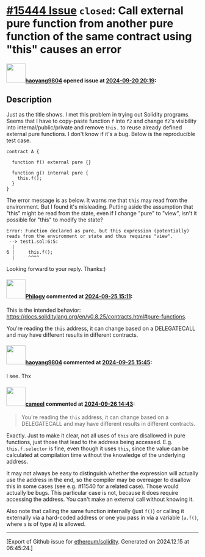 # [\#15444 Issue](https://github.com/ethereum/solidity/issues/15444) `closed`: Call external pure function from another pure function of the same contract using "this" causes an error

#### <img src="https://avatars.githubusercontent.com/u/34816323?u=30559e19824fd038b33dc4b466b8a5600cee5b15&v=4" width="50">[haoyang9804](https://github.com/haoyang9804) opened issue at [2024-09-20 20:19](https://github.com/ethereum/solidity/issues/15444):

<!--## Prerequisites

- First, many thanks for taking part in the community. We really appreciate that.
- We realize there is a lot of information requested here. We ask only that you do your best to provide as much information as possible so we can better help you.
- Support questions are better asked in one of the following locations:
    - [Solidity chat](https://gitter.im/ethereum/solidity)
    - [Stack Overflow](https://ethereum.stackexchange.com/)
- Ensure the issue isn't already reported.
- The issue should be reproducible with the latest solidity version; however, this isn't a hard requirement and being reproducible with an older version is sufficient.

*Delete the above section and the instructions in the sections below before submitting*
-->

## Description

Just as the title shows. I met this problem in trying out Solidity programs. Seems that I have to copy-paste function `f` into `f2` and change `f2`'s visibility into internal/public/private and remove `this.` to reuse already defined external pure functions. I don't know if it's a bug.
Below is the reproducible test case.
```solidity
contract A {

  function f() external pure {}

  function g() internal pure {
    this.f();
  }
}
```

The error message is as below. It warns me that `this` may read from the environment. But I found it's misleading. Putting aside the assumption that "this" might be read from the state, even if I change "pure" to "view", isn't it possible for "this" to modify the state?
```
Error: Function declared as pure, but this expression (potentially) reads from the environment or state and thus requires "view".
 --> test1.sol:6:5:
  |
6 |     this.f();
  |     ^^^^

```
Looking forward to your reply. Thanks:)



#### <img src="https://avatars.githubusercontent.com/u/21957732?u=e694931df56289ece547ef9325ea168822127edb&v=4" width="50">[Philogy](https://github.com/Philogy) commented at [2024-09-25 15:11](https://github.com/ethereum/solidity/issues/15444#issuecomment-2374376207):

This is the intended behavior: https://docs.soliditylang.org/en/v0.8.25/contracts.html#pure-functions.

You're reading the `this` address, it can change based on a DELEGATECALL and may have different results in different contracts.

#### <img src="https://avatars.githubusercontent.com/u/34816323?u=30559e19824fd038b33dc4b466b8a5600cee5b15&v=4" width="50">[haoyang9804](https://github.com/haoyang9804) commented at [2024-09-25 15:45](https://github.com/ethereum/solidity/issues/15444#issuecomment-2374462826):

I see. Thx

#### <img src="https://avatars.githubusercontent.com/u/137030?v=4" width="50">[cameel](https://github.com/cameel) commented at [2024-09-26 14:43](https://github.com/ethereum/solidity/issues/15444#issuecomment-2377176045):

> You're reading the `this` address, it can change based on a DELEGATECALL and may have different results in different contracts.

Exactly. Just to make it clear, not all uses of `this` are disallowed in pure functions, just those that lead to the address being accessed. E.g. `this.f.selector` is fine, even though it uses `this`, since the value can be calculated at compilation time without the knowledge of the underlying address.

It may not always be easy to distinguish whether the expression will actually use the address in the end, so the compiler may be overeager to disallow this in some cases (see e.g. #11540 for a related case). Those would actually be bugs. This particular case is not, because it does require accessing the address. You can't make an external call without knowing it.

Also note that calling the same function internally (just `f()`) or calling it externally via a hard-coded address or one you pass in via a variable (`a.f()`, where `a` is of type `A`) is allowed.


-------------------------------------------------------------------------------



[Export of Github issue for [ethereum/solidity](https://github.com/ethereum/solidity). Generated on 2024.12.15 at 06:45:24.]
